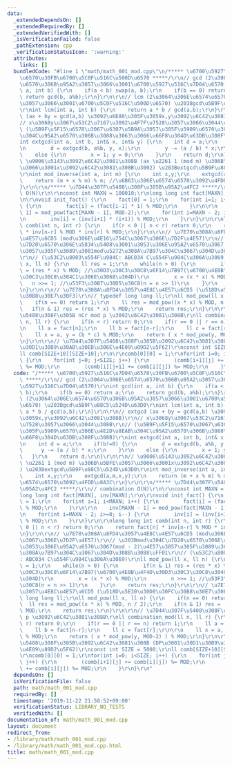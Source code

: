 ```yaml
---
data:
  _extendedDependsOn: []
  _extendedRequiredBy: []
  _extendedVerifiedWith: []
  _isVerificationFailed: false
  _pathExtension: cpp
  _verificationStatusIcon: ':warning:'
  attributes:
    links: []
  bundledCode: "#line 1 \"math/math_001_mod.cpp\"\n/***** \u6700\u5927\u516C\u7D04\
    \u6570\u30FB\u6700\u5C0F\u516C\u500D\u6570 *****/\r\n// gcd (2\u3064\u306E\u6574\
    \u6570\u306B\u95A2\u3057\u3066\u3001\u6700\u5927\u516C\u7D04\u6570)\r\nint gcd(int\
    \ a, int b) {\r\n    if(a < b) swap(a, b);\r\n    if(b == 0) return a;\r\n   \
    \ return gcd(b, a%b);\r\n}\r\n\r\n// lcm (2\u3064\u306E\u6574\u6570\u306B\u95A2\
    \u3057\u3066\u3001\u6700\u5C0F\u516C\u500D\u6570) \u203Bgcd\u5B9F\u88C5\u524D\u63D0\
    \r\nint lcm(int a, int b) {\r\n    return a * b / gcd(a,b);\r\n}\r\n\r\n// extgcd\
    \ (ax + by = gcd(a,b) \u3092\u6E80\u305F\u3059x,y\u3092\u6C42\u3081\u308B)\r\n\
    // x\u3068y\u3067\u53C2\u7167\u3092\u4F7F\u7528\u3057\u3066\u3044\u308B\r\n//\
    \ (\u5B9F\u5F15\u6570\u3067\u6307\u5B9A\u3057\u305F\u5909\u6570\u306E\u4E2D\u8EAB\
    \u304C\u95A2\u6570\u306B\u3088\u3063\u3066\u66F8\u304D\u63DB\u308F\u308B)\r\n\
    int extgcd(int a, int b, int& x, int& y) {\r\n    int d = a;\r\n    if(b!=0) {\r\
    \n        d = extgcd(b, a%b, y, x);\r\n        y -= (a / b) * x;\r\n    }\r\n\
    \    else {\r\n        x = 1; y = 0;\r\n    }\r\n    return d;\r\n}\r\n\r\n//\
    \ \u9006\u5143\u3092\u6C42\u3081\u308B (ax \u2261 1 (mod m) \u306B\u5BFE\u3057\
    \u3066\u3001x\u3092\u6C42\u3081\u308B\u3002) \u203Bextgcd\u5B9F\u88C5\u524D\u63D0\
    \r\nint mod_inverse(int a, int m) {\r\n    int x,y;\r\n    extgcd(a,m,x,y);\r\n\
    \    return (m + x % m) % m; //\u6B63\u306E\u6574\u6570\u3092\u4FDD\u8A3C\r\n\
    }\r\n\r\n/***** \u7D44\u307F\u5408\u308F\u305B\u95A2\u4FC2 *****/\r\n// combination\
    \ O(N)\r\n\r\nconst int MAXN = 100010;\r\nlong long int fact[MAXN], inv[MAXN];\r\
    \n\r\nvoid init_fact() {\r\n    fact[0] = 1;\r\n    for(int i=1; i<MAXN; i++)\
    \ {\r\n        fact[i] = (fact[i-1] * i) % MOD;\r\n    }\r\n\r\n    inv[MAXN -\
    \ 1] = mod_pow(fact[MAXN - 1], MOD-2);\r\n    for(int i=MAXN - 2; i>=0; i--) {\r\
    \n        inv[i] = (inv[i+1] * (i+1)) % MOD;\r\n    }\r\n}\r\n\r\nlong long int\
    \ comb(int n, int r) {\r\n    if(r < 0 || n < r) return 0;\r\n    return fact[n]\
    \ * inv[n-r] % MOD * inv[r] % MOD;\r\n}\r\n\r\n// \u7E70\u308A\u8FD4\u3057\u4E8C\
    \u4E57\u6CD5 (mod\u306E\u4E16\u754C\u3067\u306E\u7D2F\u4E57)\r\n// \u203Bmod\u304C\
    \u7D20\u6570\u306E\u5834\u5408\u3001\u3053\u306E\u95A2\u6570\u3067(mod - 2)\u4E57\
    \u3057\u305F\u3089\u3001mod\u5272\u308A\u7B97\u304C\u3067\u304D\u308B\u3088\uFF01\
    \r\n// (\u53C2\u8003\u554F\u984C: ABC034 C\u554F\u984C\u306A\u3069)\r\nll mod_pow(ll\
    \ x, ll n) {\r\n    ll res = 1;\r\n    while(n > 0) {\r\n        if(n & 1) res\
    \ = (res * x) % MOD; //\u30D3\u30C3\u30C8\u6F14\u7B97(\u6700\u4E0B\u4F4D\u30D3\
    \u30C3\u30C8\u304C1\u306E\u3068\u304D)\r\n        x = (x * x) % MOD;\r\n     \
    \   n >>= 1; //\u53F3\u30B7\u30D5\u30C8(n = n >> 1)\r\n    }\r\n    return res;\r\
    \n}\r\n\r\n// \u7E70\u308A\u8FD4\u3057\u4E8C\u4E57\u6CD5 (\u518D\u5E30\u30D0\u30FC\
    \u30B8\u30E7\u30F3)\r\n// typedef long long ll;\r\nll mod_pow(ll x, ll n) {\r\n\
    \    if(n == 0) return 1;\r\n    ll res = mod_pow((x * x) % MOD, n / 2);\r\n \
    \   if(n & 1) res = (res * x) % MOD;\r\n    return res;\r\n}\r\n\r\n// \u7D44\u307F\
    \u5408\u308F\u305B nCr mod p \u3092\u6C42\u3081\u308B\r\nll combination_mod(ll\
    \ n, ll r) {\r\n    if(n < r) return 0;\r\n    if(r == 0 || r == n) return 1;\r\
    \n    ll a = fact[n];\r\n    ll b = fact[n-r];\r\n    ll c = fact[r];\r\n\r\n\
    \    ll x = a, y = (b * c) % MOD;\r\n    return ( x * mod_pow(y, MOD-2) ) % MOD;\r\
    \n}\r\n\r\n// \u7D44\u307F\u5408\u308F\u305B\u3092\u6C42\u3081\u308B (DP\u3001\
    \u30D1\u30B9\u30AB\u30EB\u306E\u4E09\u89D2\u5F62)\r\nconst int SIZE = 5000;\r\n\
    ll comb[SIZE+10][SIZE+10];\r\n\r\ncomb[0][0] = 1;\r\nfor(int i=0; i<SIZE; i++)\
    \ {\r\n    for(int j=0; j<SIZE; j++) {\r\n        (comb[i+1][j] += comb[i][j])\
    \ %= MOD;\r\n        (comb[i][j+1] += comb[i][j]) %= MOD;\r\n    }\r\n}\r\n"
  code: "/***** \u6700\u5927\u516C\u7D04\u6570\u30FB\u6700\u5C0F\u516C\u500D\u6570\
    \ *****/\r\n// gcd (2\u3064\u306E\u6574\u6570\u306B\u95A2\u3057\u3066\u3001\u6700\
    \u5927\u516C\u7D04\u6570)\r\nint gcd(int a, int b) {\r\n    if(a < b) swap(a,\
    \ b);\r\n    if(b == 0) return a;\r\n    return gcd(b, a%b);\r\n}\r\n\r\n// lcm\
    \ (2\u3064\u306E\u6574\u6570\u306B\u95A2\u3057\u3066\u3001\u6700\u5C0F\u516C\u500D\
    \u6570) \u203Bgcd\u5B9F\u88C5\u524D\u63D0\r\nint lcm(int a, int b) {\r\n    return\
    \ a * b / gcd(a,b);\r\n}\r\n\r\n// extgcd (ax + by = gcd(a,b) \u3092\u6E80\u305F\
    \u3059x,y\u3092\u6C42\u3081\u308B)\r\n// x\u3068y\u3067\u53C2\u7167\u3092\u4F7F\
    \u7528\u3057\u3066\u3044\u308B\r\n// (\u5B9F\u5F15\u6570\u3067\u6307\u5B9A\u3057\
    \u305F\u5909\u6570\u306E\u4E2D\u8EAB\u304C\u95A2\u6570\u306B\u3088\u3063\u3066\
    \u66F8\u304D\u63DB\u308F\u308B)\r\nint extgcd(int a, int b, int& x, int& y) {\r\
    \n    int d = a;\r\n    if(b!=0) {\r\n        d = extgcd(b, a%b, y, x);\r\n  \
    \      y -= (a / b) * x;\r\n    }\r\n    else {\r\n        x = 1; y = 0;\r\n \
    \   }\r\n    return d;\r\n}\r\n\r\n// \u9006\u5143\u3092\u6C42\u3081\u308B (ax\
    \ \u2261 1 (mod m) \u306B\u5BFE\u3057\u3066\u3001x\u3092\u6C42\u3081\u308B\u3002\
    ) \u203Bextgcd\u5B9F\u88C5\u524D\u63D0\r\nint mod_inverse(int a, int m) {\r\n\
    \    int x,y;\r\n    extgcd(a,m,x,y);\r\n    return (m + x % m) % m; //\u6B63\u306E\
    \u6574\u6570\u3092\u4FDD\u8A3C\r\n}\r\n\r\n/***** \u7D44\u307F\u5408\u308F\u305B\
    \u95A2\u4FC2 *****/\r\n// combination O(N)\r\n\r\nconst int MAXN = 100010;\r\n\
    long long int fact[MAXN], inv[MAXN];\r\n\r\nvoid init_fact() {\r\n    fact[0]\
    \ = 1;\r\n    for(int i=1; i<MAXN; i++) {\r\n        fact[i] = (fact[i-1] * i)\
    \ % MOD;\r\n    }\r\n\r\n    inv[MAXN - 1] = mod_pow(fact[MAXN - 1], MOD-2);\r\
    \n    for(int i=MAXN - 2; i>=0; i--) {\r\n        inv[i] = (inv[i+1] * (i+1))\
    \ % MOD;\r\n    }\r\n}\r\n\r\nlong long int comb(int n, int r) {\r\n    if(r <\
    \ 0 || n < r) return 0;\r\n    return fact[n] * inv[n-r] % MOD * inv[r] % MOD;\r\
    \n}\r\n\r\n// \u7E70\u308A\u8FD4\u3057\u4E8C\u4E57\u6CD5 (mod\u306E\u4E16\u754C\
    \u3067\u306E\u7D2F\u4E57)\r\n// \u203Bmod\u304C\u7D20\u6570\u306E\u5834\u5408\u3001\
    \u3053\u306E\u95A2\u6570\u3067(mod - 2)\u4E57\u3057\u305F\u3089\u3001mod\u5272\
    \u308A\u7B97\u304C\u3067\u304D\u308B\u3088\uFF01\r\n// (\u53C2\u8003\u554F\u984C\
    : ABC034 C\u554F\u984C\u306A\u3069)\r\nll mod_pow(ll x, ll n) {\r\n    ll res\
    \ = 1;\r\n    while(n > 0) {\r\n        if(n & 1) res = (res * x) % MOD; //\u30D3\
    \u30C3\u30C8\u6F14\u7B97(\u6700\u4E0B\u4F4D\u30D3\u30C3\u30C8\u304C1\u306E\u3068\
    \u304D)\r\n        x = (x * x) % MOD;\r\n        n >>= 1; //\u53F3\u30B7\u30D5\
    \u30C8(n = n >> 1)\r\n    }\r\n    return res;\r\n}\r\n\r\n// \u7E70\u308A\u8FD4\
    \u3057\u4E8C\u4E57\u6CD5 (\u518D\u5E30\u30D0\u30FC\u30B8\u30E7\u30F3)\r\n// typedef\
    \ long long ll;\r\nll mod_pow(ll x, ll n) {\r\n    if(n == 0) return 1;\r\n  \
    \  ll res = mod_pow((x * x) % MOD, n / 2);\r\n    if(n & 1) res = (res * x) %\
    \ MOD;\r\n    return res;\r\n}\r\n\r\n// \u7D44\u307F\u5408\u308F\u305B nCr mod\
    \ p \u3092\u6C42\u3081\u308B\r\nll combination_mod(ll n, ll r) {\r\n    if(n <\
    \ r) return 0;\r\n    if(r == 0 || r == n) return 1;\r\n    ll a = fact[n];\r\n\
    \    ll b = fact[n-r];\r\n    ll c = fact[r];\r\n\r\n    ll x = a, y = (b * c)\
    \ % MOD;\r\n    return ( x * mod_pow(y, MOD-2) ) % MOD;\r\n}\r\n\r\n// \u7D44\u307F\
    \u5408\u308F\u305B\u3092\u6C42\u3081\u308B (DP\u3001\u30D1\u30B9\u30AB\u30EB\u306E\
    \u4E09\u89D2\u5F62)\r\nconst int SIZE = 5000;\r\nll comb[SIZE+10][SIZE+10];\r\n\
    \r\ncomb[0][0] = 1;\r\nfor(int i=0; i<SIZE; i++) {\r\n    for(int j=0; j<SIZE;\
    \ j++) {\r\n        (comb[i+1][j] += comb[i][j]) %= MOD;\r\n        (comb[i][j+1]\
    \ += comb[i][j]) %= MOD;\r\n    }\r\n}\r\n"
  dependsOn: []
  isVerificationFile: false
  path: math/math_001_mod.cpp
  requiredBy: []
  timestamp: '2019-11-22 21:50:52+09:00'
  verificationStatus: LIBRARY_NO_TESTS
  verifiedWith: []
documentation_of: math/math_001_mod.cpp
layout: document
redirect_from:
- /library/math/math_001_mod.cpp
- /library/math/math_001_mod.cpp.html
title: math/math_001_mod.cpp
---
```

